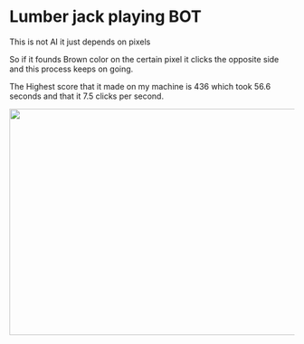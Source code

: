 <H1>Lumber jack playing BOT</H1>


This is not AI it just depends on pixels 

So if it founds Brown color on the certain pixel it clicks the opposite side and this process keeps on going.

The Highest score that it made on my machine is 436 which took 56.6 seconds and that it 7.5 clicks per second.



<img src = "https://github.com/yashagrawal300/SomeFunProjects/blob/master/LumberJackbot/Annotation%202020-06-17%20235438.png" height = 400 width = 600>
